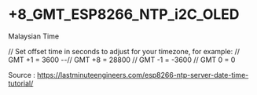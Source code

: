 # +8_GMT_ESP8266_NTP_i2C_OLED
Malaysian Time

  // Set offset time in seconds to adjust for your timezone, for example:
  // GMT +1 = 3600 
--// GMT +8 = 28800
  // GMT -1 = -3600
  // GMT 0 = 0


Source : https://lastminuteengineers.com/esp8266-ntp-server-date-time-tutorial/
